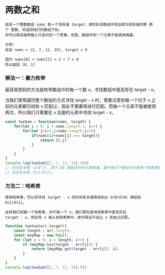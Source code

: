 
# 两数之和
    给定一个整数数组 nums 和一个目标值 target，请你在该数组中找出和为目标值的那 两个 整数，并返回他们的数组下标。
    你可以假设每种输入只会对应一个答案。但是，数组中同一个元素不能使用两遍。

    示例:
    给定 nums = [2, 7, 11, 15], target = 9

    因为 nums[0] + nums[1] = 2 + 7 = 9
    所以返回 [0, 1]

### 解法一：暴力枚举
最容易想到的方法是枚举数组中的每一个数 x，寻找数组中是否存在 target - x。

当我们使用遍历整个数组的方式寻找 target - x 时，需要注意到每一个位于 x 之前的元素都已经和 x 匹配过，因此不需要再进行匹配。而每一个元素不能被使用两次，所以我们只需要在 x 后面的元素中寻找 target - x。

```js
const twoSum = function(nums, target) {
    for(let i = 0; i < nums.length-1; i++) {
        for(let j=i+1;j<nums.length;j++){
            if(nums[i]+nums[j] === target){
                return [i,j]
            }
        }
    }
}
console.log(twoSum([2, 7, 11, 15],18))
// 时间复杂度：O(N^2)，其中 NN 是数组中的元素数量。最坏情况下数组中任意两个数都要被匹配一次。
// 空间复杂度：O(1)O(1)。
```
### 方法二：哈希表
    使用哈希表，可以将寻找 target - x 的时间复杂度降低到从 O(N)O(N) 降低到 O(1)O(1)。

    这样我们创建一个哈希表，对于每一个 x，我们首先查询哈希表中是否存在 
    target - x，然后将 x 插入到哈希表中，即可保证不会让 x 和自己匹配。
```js
function twoSum(arr,target){
    const length = arr.length;
    const mayMap = new Map();
    for (let i = 0; i < length; i++) {
        if (mayMap.has(target - arr[i])) {
            return [mayMap.get(target - arr[i]), i];
        }
    }
}
console.log(twoSum([2, 7, 11, 15],9))
```
